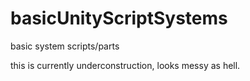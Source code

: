 # basicUnityScriptSystems
 basic system scripts/parts
 
 this is currently underconstruction, looks messy as hell.
